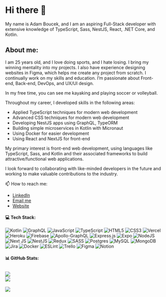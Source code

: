 
# Hi there 👋 

My name is Adam Boucek, and I am an aspiring Full-Stack developer with extensive knowledge of TypeScript, Sass, NestJS, React, .NET Core, and Kotlin.


## About me:

I am 25 years old, and I love doing sports, and I hate losing. I bring my winning mentality into my projects. I also have experience designing websites in Figma, which helps me create any project from scratch. I continually work on my skills and education. I’m passionate about Front-end, Back-end, DevOps, and UX/UI design. 

In my free time, you can see me kayaking and playing soccer or volleyball.

Throughout my career, I developed skills in the following areas:

 - Applied TypeScript techniques for modern web development
 - Advanced CSS techniques for modern web development
 - Developing NestJS apps using GraphQL, TypeORM
 - Building simple microservices in Kotlin with Micronaut
 - Using Docker for easier development
 - Using React and NextJS for front-end

My primary interest is front-end web development, using languages like TypeScript, Sass, and Kotlin and their associated frameworks to build attractive/functional web applications.

I look forward to collaborating with like-minded developers in the future and working to make valuable contributions to the industry.

 📫 How to reach me: 
- [LinkedIn](https://www.linkedin.com/in/adam-boucek-42704b200/)
- [Email me](mailto:adam@boucek.dev)
- [Website](https://www.boucek.dev)


#### 💻 Tech Stack:
![Kotlin](https://img.shields.io/badge/kotlin-%230095D5.svg?style=for-the-badge&logo=kotlin&logoColor=white) ![GraphQL](https://img.shields.io/badge/-GraphQL-E10098?style=for-the-badge&logo=graphql&logoColor=white) ![JavaScript](https://img.shields.io/badge/javascript-%23323330.svg?style=for-the-badge&logo=javascript&logoColor=%23F7DF1E) ![TypeScript](https://img.shields.io/badge/typescript-%23007ACC.svg?style=for-the-badge&logo=typescript&logoColor=white) ![HTML5](https://img.shields.io/badge/html5-%23E34F26.svg?style=for-the-badge&logo=html5&logoColor=white) ![CSS3](https://img.shields.io/badge/css3-%231572B6.svg?style=for-the-badge&logo=css3&logoColor=white) ![Vercel](https://img.shields.io/badge/vercel-%23000000.svg?style=for-the-badge&logo=vercel&logoColor=white) ![Heroku](https://img.shields.io/badge/heroku-%23430098.svg?style=for-the-badge&logo=heroku&logoColor=white) ![Firebase](https://img.shields.io/badge/firebase-%23039BE5.svg?style=for-the-badge&logo=firebase) ![Apollo-GraphQL](https://img.shields.io/badge/-ApolloGraphQL-311C87?style=for-the-badge&logo=apollo-graphql) ![Express.js](https://img.shields.io/badge/express.js-%23404d59.svg?style=for-the-badge&logo=express&logoColor=%2361DAFB) ![Expo](https://img.shields.io/badge/expo-1C1E24?style=for-the-badge&logo=expo&logoColor=#D04A37) ![NodeJS](https://img.shields.io/badge/node.js-6DA55F?style=for-the-badge&logo=node.js&logoColor=white) ![Next JS](https://img.shields.io/badge/Next-black?style=for-the-badge&logo=next.js&logoColor=white) ![NestJS](https://img.shields.io/badge/nestjs-%23E0234E.svg?style=for-the-badge&logo=nestjs&logoColor=white) ![Redux](https://img.shields.io/badge/redux-%23593d88.svg?style=for-the-badge&logo=redux&logoColor=white) ![SASS](https://img.shields.io/badge/SASS-hotpink.svg?style=for-the-badge&logo=SASS&logoColor=white) ![Postgres](https://img.shields.io/badge/postgres-%23316192.svg?style=for-the-badge&logo=postgresql&logoColor=white) ![MySQL](https://img.shields.io/badge/mysql-%2300f.svg?style=for-the-badge&logo=mysql&logoColor=white) ![MongoDB](https://img.shields.io/badge/MongoDB-%234ea94b.svg?style=for-the-badge&logo=mongodb&logoColor=white) ![Jira](https://img.shields.io/badge/jira-%230A0FFF.svg?style=for-the-badge&logo=jira&logoColor=white) ![Docker](https://img.shields.io/badge/docker-%230db7ed.svg?style=for-the-badge&logo=docker&logoColor=white) ![ESLint](https://img.shields.io/badge/ESLint-4B3263?style=for-the-badge&logo=eslint&logoColor=white) ![Trello](https://img.shields.io/badge/Trello-%23026AA7.svg?style=for-the-badge&logo=Trello&logoColor=white) 	![Figma](https://img.shields.io/badge/figma-%23F24E1E.svg?style=for-the-badge&logo=figma&logoColor=white) ![Notion](https://img.shields.io/badge/Notion-%23000000.svg?style=for-the-badge&logo=notion&logoColor=white)
#### 📊 GitHub Stats:
![](https://github-readme-stats.vercel.app/api/top-langs/?username=bouceka&theme=dark&hide_border=false&include_all_commits=true&count_private=true&layout=compact)<br/>
![](https://github-readme-stats.vercel.app/api?username=bouceka&theme=dark&hide_border=false&include_all_commits=true&count_private=true)
---
[![](https://visitcount.itsvg.in/api?id=bouceka&icon=0&color=0)](https://visitcount.itsvg.in)

<!-- Proudly created with GPRM ( https://gprm.itsvg.in ) -->
<!--
**bouceka/bouceka** is a ✨ _special_ ✨ repository because its `README.md` (this file) appears on your GitHub profile.

Here are some ideas to get you started:

- 🔭 I’m currently working on ...
- 🌱 I’m currently learning ...
- 👯 I’m looking to collaborate on ...
- 🤔 I’m looking for help with ...
- 💬 Ask me about ...
- 📫 How to reach me: ...
- 😄 Pronouns: ...
- ⚡ Fun fact: ...
-->
